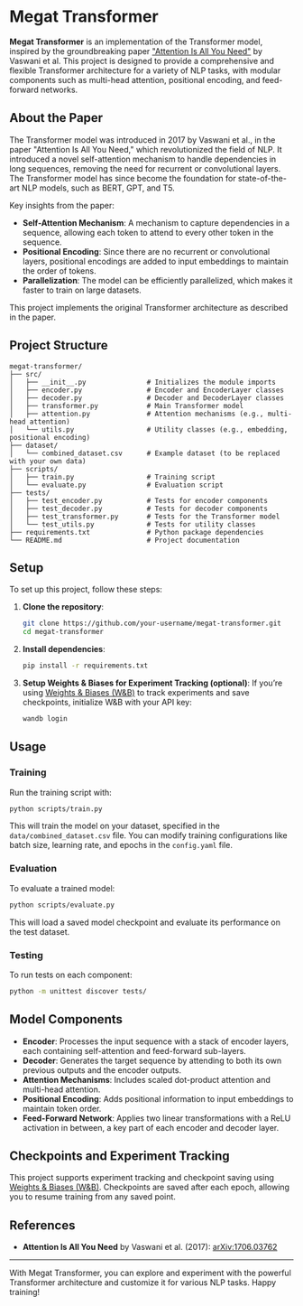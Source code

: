 # Megat Transformer

**Megat Transformer** is an implementation of the Transformer model, inspired by the groundbreaking paper ["Attention Is All You Need"](https://arxiv.org/abs/1706.03762) by Vaswani et al. This project is designed to provide a comprehensive and flexible Transformer architecture for a variety of NLP tasks, with modular components such as multi-head attention, positional encoding, and feed-forward networks.

## About the Paper

The Transformer model was introduced in 2017 by Vaswani et al., in the paper "Attention Is All You Need," which revolutionized the field of NLP. It introduced a novel self-attention mechanism to handle dependencies in long sequences, removing the need for recurrent or convolutional layers. The Transformer model has since become the foundation for state-of-the-art NLP models, such as BERT, GPT, and T5.

Key insights from the paper:
- **Self-Attention Mechanism**: A mechanism to capture dependencies in a sequence, allowing each token to attend to every other token in the sequence.
- **Positional Encoding**: Since there are no recurrent or convolutional layers, positional encodings are added to input embeddings to maintain the order of tokens.
- **Parallelization**: The model can be efficiently parallelized, which makes it faster to train on large datasets.

This project implements the original Transformer architecture as described in the paper.

## Project Structure

```plaintext
megat-transformer/
├── src/
│   ├── __init__.py               # Initializes the module imports
│   ├── encoder.py                # Encoder and EncoderLayer classes
│   ├── decoder.py                # Decoder and DecoderLayer classes
│   ├── transformer.py            # Main Transformer model
│   ├── attention.py              # Attention mechanisms (e.g., multi-head attention)
│   └── utils.py                  # Utility classes (e.g., embedding, positional encoding)
├── dataset/
│   └── combined_dataset.csv      # Example dataset (to be replaced with your own data)
├── scripts/
│   ├── train.py                  # Training script
│   └── evaluate.py               # Evaluation script
├── tests/
│   ├── test_encoder.py           # Tests for encoder components
│   ├── test_decoder.py           # Tests for decoder components
│   ├── test_transformer.py       # Tests for the Transformer model
│   └── test_utils.py             # Tests for utility classes
├── requirements.txt              # Python package dependencies
└── README.md                     # Project documentation
```

## Setup

To set up this project, follow these steps:

1. **Clone the repository**:
   ```bash
   git clone https://github.com/your-username/megat-transformer.git
   cd megat-transformer
   ```

2. **Install dependencies**:
   ```bash
   pip install -r requirements.txt
   ```

3. **Setup Weights & Biases for Experiment Tracking (optional)**:
   If you’re using [Weights & Biases (W&B)](https://wandb.ai/) to track experiments and save checkpoints, initialize W&B with your API key:
   ```bash
   wandb login
   ```

## Usage

### Training
Run the training script with:
```bash
python scripts/train.py
```
This will train the model on your dataset, specified in the `data/combined_dataset.csv` file. You can modify training configurations like batch size, learning rate, and epochs in the `config.yaml` file.

### Evaluation
To evaluate a trained model:
```bash
python scripts/evaluate.py
```
This will load a saved model checkpoint and evaluate its performance on the test dataset.

### Testing
To run tests on each component:
```bash
python -m unittest discover tests/
```

## Model Components

- **Encoder**: Processes the input sequence with a stack of encoder layers, each containing self-attention and feed-forward sub-layers.
- **Decoder**: Generates the target sequence by attending to both its own previous outputs and the encoder outputs.
- **Attention Mechanisms**: Includes scaled dot-product attention and multi-head attention.
- **Positional Encoding**: Adds positional information to input embeddings to maintain token order.
- **Feed-Forward Network**: Applies two linear transformations with a ReLU activation in between, a key part of each encoder and decoder layer.

## Checkpoints and Experiment Tracking

This project supports experiment tracking and checkpoint saving using [Weights & Biases (W&B)](https://wandb.ai/). Checkpoints are saved after each epoch, allowing you to resume training from any saved point. 

## References

- **Attention Is All You Need** by Vaswani et al. (2017): [arXiv:1706.03762](https://arxiv.org/abs/1706.03762)

---

With Megat Transformer, you can explore and experiment with the powerful Transformer architecture and customize it for various NLP tasks. Happy training!

